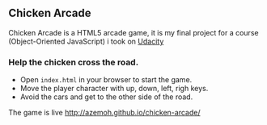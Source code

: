 ## Chicken Arcade

Chicken Arcade is a HTML5 arcade game, it is my final project for a course (Object-Oriented JavaScript) i took on [Udacity](https://udacity.com)

### Help the chicken cross the road.

- Open `index.html` in your browser to start the game.
- Move the player character with up, down, left, righ keys.
- Avoid the cars and get to the other side of the road.

The game is live http://azemoh.github.io/chicken-arcade/
